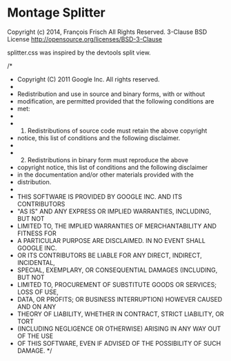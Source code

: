 Montage Splitter
============
Copyright (c) 2014, François Frisch
All Rights Reserved. 3-Clause BSD License
http://opensource.org/licenses/BSD-3-Clause


splitter.css was inspired by the devtools split view.

/*
 * Copyright (C) 2011 Google Inc. All rights reserved.
 *
 * Redistribution and use in source and binary forms, with or without
 * modification, are permitted provided that the following conditions are
 * met:
 *
 * 1. Redistributions of source code must retain the above copyright
 * notice, this list of conditions and the following disclaimer.
 *
 * 2. Redistributions in binary form must reproduce the above
 * copyright notice, this list of conditions and the following disclaimer
 * in the documentation and/or other materials provided with the
 * distribution.
 *
 * THIS SOFTWARE IS PROVIDED BY GOOGLE INC. AND ITS CONTRIBUTORS
 * "AS IS" AND ANY EXPRESS OR IMPLIED WARRANTIES, INCLUDING, BUT NOT
 * LIMITED TO, THE IMPLIED WARRANTIES OF MERCHANTABILITY AND FITNESS FOR
 * A PARTICULAR PURPOSE ARE DISCLAIMED. IN NO EVENT SHALL GOOGLE INC.
 * OR ITS CONTRIBUTORS BE LIABLE FOR ANY DIRECT, INDIRECT, INCIDENTAL,
 * SPECIAL, EXEMPLARY, OR CONSEQUENTIAL DAMAGES (INCLUDING, BUT NOT
 * LIMITED TO, PROCUREMENT OF SUBSTITUTE GOODS OR SERVICES; LOSS OF USE,
 * DATA, OR PROFITS; OR BUSINESS INTERRUPTION) HOWEVER CAUSED AND ON ANY
 * THEORY OF LIABILITY, WHETHER IN CONTRACT, STRICT LIABILITY, OR TORT
 * (INCLUDING NEGLIGENCE OR OTHERWISE) ARISING IN ANY WAY OUT OF THE USE
 * OF THIS SOFTWARE, EVEN IF ADVISED OF THE POSSIBILITY OF SUCH DAMAGE.
 */
